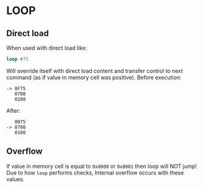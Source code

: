 # LOOP

## Direct load
When used with direct load like:
```asm
loop #75
```

Will override itself with direct load content and transfer control to next command (as if value in memory cell was positive).
Before execution:
```
-> 8F75
   0700
   0100
```
After:
```
   0075
-> 0700
   0100
```
## Overflow

If value in memory cell is equal to `0x8000` or `0x8001` then loop will NOT jump! Due to how `loop` performs checks, Internal overflow occurs with these values. 